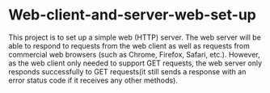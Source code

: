 # Web-client-and-server-web-set-up
This project is to set up a simple web (HTTP) server. The web server will be able to respond to requests from the web client as well as requests from commercial web browsers (such as Chrome, Firefox, Safari, etc.). However, as the web client only needed to support GET requests, the web server only responds successfully to GET requests(it still sends a response with an error status code if it receives any other methods).
